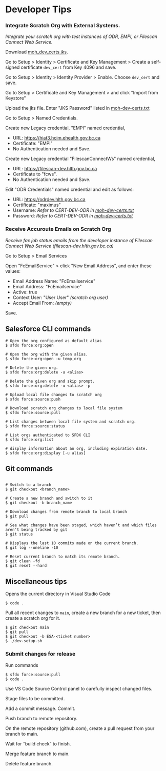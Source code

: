 # Developer Tips
### Integrate Scratch Org with External Systems. 
_Integrate your scratch org with test instances of ODR, EMPI, or Filescan Connect Web Service._

Download [moh_dev_certs.jks](https://hlth.sp.gov.bc.ca/sites/HLTHSP/HSIMT/SP/SAT/_layouts/15/DocIdRedir.aspx?ID=F2RWFFZUCM2Q-797944229-1597).

Go to Setup > Identity > Certificate and Key Management > Create a self-signed certificate `dev_cert` from Key 4096 and save.

Go to Setup > Identity > Identity Provider > Enable. Choose `dev_cert` and save.

Go to Setup > Certificate and Key Management > and click "Import from Keystore" 

Upload the jks file. Enter "JKS Password" listed in [moh-dev-certs.txt](https://hlth.sp.gov.bc.ca/sites/HLTHSP/HSIMT/SP/SAT/_layouts/15/DocIdRedir.aspx?ID=F2RWFFZUCM2Q-797944229-1598)

Go to Setup > Named Credentials.

Create new Legacy credential, "EMPI" named credential, 
- URL: https://hiat3.hcim.ehealth.gov.bc.ca 
- Certificate: "EMPI"
- No Authentication needed and Save.

Create new Legacy credential "FilescanConnectWs" named credential, 
- URL: https://filescan-dev.hlth.gov.bc.ca
- Certificate to "fcws". 
- No Authentication needed and Save.

Edit "ODR Credentials" named credential and edit as follows:
- URL: https://odrdev.hlth.gov.bc.ca
- Certificate: "maximus"
- Username: _Refer to CERT-DEV-ODR in [moh-dev-certs.txt](https://hlth.sp.gov.bc.ca/sites/HLTHSP/HSIMT/SP/SAT/_layouts/15/DocIdRedir.aspx?ID=F2RWFFZUCM2Q-797944229-1598)_
- Password: _Refer to CERT-DEV-ODR in [moh-dev-certs.txt](https://hlth.sp.gov.bc.ca/sites/HLTHSP/HSIMT/SP/SAT/_layouts/15/DocIdRedir.aspx?ID=F2RWFFZUCM2Q-797944229-1598)_

### Receive Accuroute Emails on Scratch Org
_Receive fax job status emails from the developer instance of Filescan Connect Web Service (filescan-dev.hlth.gov.bc.ca)_

Go to Setup > Email Services

Open "FcEmailService" > click "New Email Address", and enter these values:
- Email Address Name: "FcEmailservice"
- Email Address: "FcEmailservice"
- Active: true
- Context User: "User User" _(scratch org user)_
- Accept Email From: _(empty)_

Save.
## Salesforce CLI commands

```
# Open the org configured as default alias
$ sfdx force:org:open

# Open the org with the given alias.
$ sfdx force:org:open -u temp_org

# Delete the given org.
$ sfdx force:org:delete -u <alias>

# Delete the given org and skip prompt.
$ sfdx force:org:delete -u <alias> -p

# Upload local file changes to scratch org
$ sfdx force:source:push

# Download scratch org changes to local file system
$ sfdx force:source:pull

# List changes between local file system and scratch org.
$ sfdx force:source:status

# List orgs authenticated to SFDX CLI
$ sfdx force:org:list

# display information about an org, including expiration date.
$ sfdx force:org:display [-u alias] 
```  

## Git commands
```

# Switch to a branch 
$ git checkout <branch_name>

# Create a new branch and switch to it
$ git checkout -b branch_name 

# Download changes from remote branch to local branch
$ git pull

# See what changes have been staged, which haven’t and which files aren’t being tracked by git
$ git status 

# Displays the last 10 commits made on the current branch.
$ git log --oneline -10

# Reset current branch to match its remote branch. 
$ git clean -fd
$ git reset --hard

```

## Miscellaneous tips

Opens the current directory in Visual Studio Code
```
$ code .
```

Pull all recent changes to `main`, create a new branch for a new ticket, then create a scratch org for it.
```
$ git checkout main
$ git pull
$ git checkout -b ESA-<ticket number>
$ ./dev-setup.sh
```  

### Submit changes for release
Run commands
```
$ sfdx force:source:pull
$ code .
```
Use VS Code Source Control panel to carefully inspect changed files.

Stage files to be committed.

Add a commit message. Commit.

Push branch to remote repository.

On the remote repository (github.com), create a pull request from your branch to main.

Wait for “build check” to finish.

Merge feature branch to main.

Delete feature branch.
